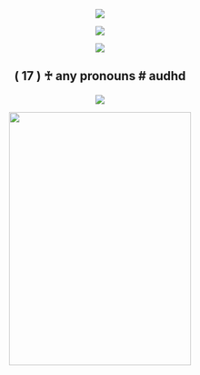 <p align="center"> <img src="https://64.media.tumblr.com/a8b224473648c79e01c93d99c53a1f57/80d013f721698db8-9a/s2048x3072/23728592b61dac962304defeaa41e20137688dc5.pnj" </p>

<p align="center"> <img src="https://github.com/user-attachments/assets/fd92e8f7-0174-4fe6-83f6-beb2893d04fa" </p>

<p align="center"> <img src="https://64.media.tumblr.com/eadd6728c8551dae0c78816207d4a7f0/76719b57e0d15c43-b6/s400x600/997d52b063238e798f123b13a1652ea4f0e15d60.gifv" </p>


## <p align="center"> ( 17 ) ♰ any pronouns # audhd


<p align="center"> <img src="https://komarev.com/ghpvc/?username=oddysseys&label=assassinated%20&color=a02c2c&style=for-the-badge" </p>

<p align="center">
<img align="center" width="320" height="445" src="https://spotify-github-profile.kittinanx.com/api/view?uid=ai4h7whh7g3pw2gbihy4ae8xy&cover_image=true&theme=default&show_offline=false&background_color=a02c2c&interchange=true&bar_color=7e1111&bar_color_cover=false)](https://github.com/kittinan/spotify-github-profile)">
</p>
